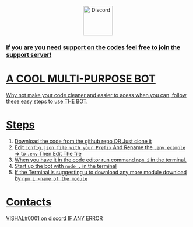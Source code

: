 <div align="center">
  <a href="https://discord.gg/kMCpgYUAMV">
    <img src="https://user-images.githubusercontent.com/59381835/92191514-d649ad80-ee18-11ea-9bc4-e95c7a122a99.png" alt="Discord" width="80"/>
  
</div>

### If you are you need support on the codes feel free to join the support server!


# A COOL MULTI-PURPOSE BOT
Why not make your code cleaner and easier to acess when you can, follow these easy steps to use THE BOT.

# Steps
1. Download the code from the github repo OR Just clone it
2. Edit ```config.json file with your Prefix``` And Rename the ```.env.example``` => to ```.env``` Then Edit The file
3. When you have it in the code editor run command ```npm i``` in the terminal.
4. Start up the bot with ```node .``` in the terminal 
5. If the Terminal is suggesting u to download any more module download by ```npm i <name of the module```


# Contacts
VISHAL#0001 on discord IF ANY ERROR

